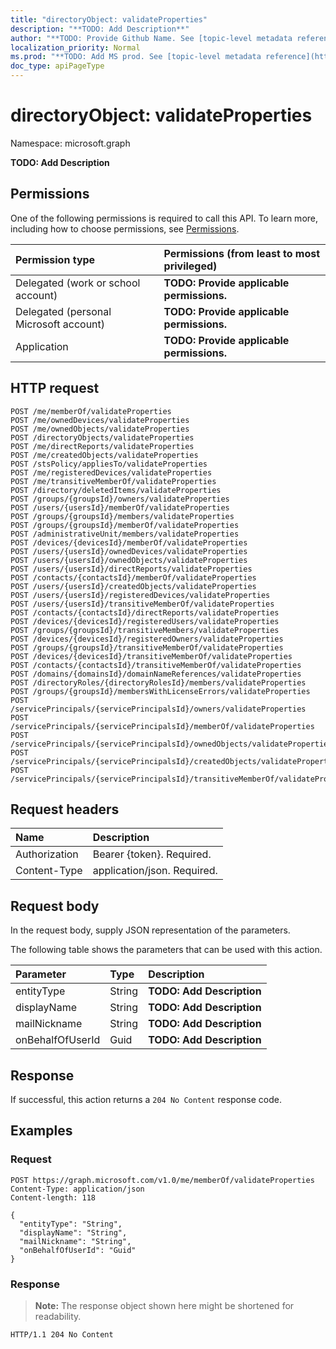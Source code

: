 ```yaml
---
title: "directoryObject: validateProperties"
description: "**TODO: Add Description**"
author: "**TODO: Provide Github Name. See [topic-level metadata reference](https://msgo.azurewebsites.net/add/document/guidelines/metadata.html#topic-level-metadata)**"
localization_priority: Normal
ms.prod: "**TODO: Add MS prod. See [topic-level metadata reference](https://msgo.azurewebsites.net/add/document/guidelines/metadata.html#topic-level-metadata)**"
doc_type: apiPageType
---
```


# directoryObject: validateProperties
Namespace: microsoft.graph



**TODO: Add Description**

## Permissions
One of the following permissions is required to call this API. To learn more, including how to choose permissions, see [Permissions](/graph/permissions-reference).

|Permission type|Permissions (from least to most privileged)|
|:---|:---|
|Delegated (work or school account)|**TODO: Provide applicable permissions.**|
|Delegated (personal Microsoft account)|**TODO: Provide applicable permissions.**|
|Application|**TODO: Provide applicable permissions.**|

## HTTP request

<!-- {
  "blockType": "ignored"
}
-->
``` http
POST /me/memberOf/validateProperties
POST /me/ownedDevices/validateProperties
POST /me/ownedObjects/validateProperties
POST /directoryObjects/validateProperties
POST /me/directReports/validateProperties
POST /me/createdObjects/validateProperties
POST /stsPolicy/appliesTo/validateProperties
POST /me/registeredDevices/validateProperties
POST /me/transitiveMemberOf/validateProperties
POST /directory/deletedItems/validateProperties
POST /groups/{groupsId}/owners/validateProperties
POST /users/{usersId}/memberOf/validateProperties
POST /groups/{groupsId}/members/validateProperties
POST /groups/{groupsId}/memberOf/validateProperties
POST /administrativeUnit/members/validateProperties
POST /devices/{devicesId}/memberOf/validateProperties
POST /users/{usersId}/ownedDevices/validateProperties
POST /users/{usersId}/ownedObjects/validateProperties
POST /users/{usersId}/directReports/validateProperties
POST /contacts/{contactsId}/memberOf/validateProperties
POST /users/{usersId}/createdObjects/validateProperties
POST /users/{usersId}/registeredDevices/validateProperties
POST /users/{usersId}/transitiveMemberOf/validateProperties
POST /contacts/{contactsId}/directReports/validateProperties
POST /devices/{devicesId}/registeredUsers/validateProperties
POST /groups/{groupsId}/transitiveMembers/validateProperties
POST /devices/{devicesId}/registeredOwners/validateProperties
POST /groups/{groupsId}/transitiveMemberOf/validateProperties
POST /devices/{devicesId}/transitiveMemberOf/validateProperties
POST /contacts/{contactsId}/transitiveMemberOf/validateProperties
POST /domains/{domainsId}/domainNameReferences/validateProperties
POST /directoryRoles/{directoryRolesId}/members/validateProperties
POST /groups/{groupsId}/membersWithLicenseErrors/validateProperties
POST /servicePrincipals/{servicePrincipalsId}/owners/validateProperties
POST /servicePrincipals/{servicePrincipalsId}/memberOf/validateProperties
POST /servicePrincipals/{servicePrincipalsId}/ownedObjects/validateProperties
POST /servicePrincipals/{servicePrincipalsId}/createdObjects/validateProperties
POST /servicePrincipals/{servicePrincipalsId}/transitiveMemberOf/validateProperties
```

## Request headers
|Name|Description|
|:---|:---|
|Authorization|Bearer {token}. Required.|
|Content-Type|application/json. Required.|

## Request body
In the request body, supply JSON representation of the parameters.

The following table shows the parameters that can be used with this action.

|Parameter|Type|Description|
|:---|:---|:---|
|entityType|String|**TODO: Add Description**|
|displayName|String|**TODO: Add Description**|
|mailNickname|String|**TODO: Add Description**|
|onBehalfOfUserId|Guid|**TODO: Add Description**|



## Response

If successful, this action returns a `204 No Content` response code.

## Examples

### Request
<!-- {
  "blockType": "request",
  "name": "directoryobject_validateproperties"
}
-->
``` http
POST https://graph.microsoft.com/v1.0/me/memberOf/validateProperties
Content-Type: application/json
Content-length: 118

{
  "entityType": "String",
  "displayName": "String",
  "mailNickname": "String",
  "onBehalfOfUserId": "Guid"
}
```


### Response
>**Note:** The response object shown here might be shortened for readability.
<!-- {
  "blockType": "response",
  "truncated": true
}
-->
``` http
HTTP/1.1 204 No Content
```

